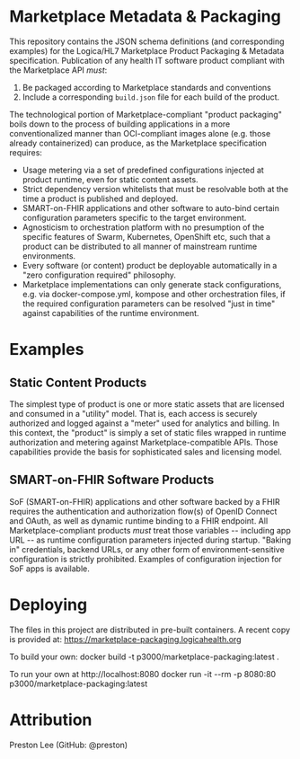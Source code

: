 # Marketplace Metadata & Packaging

This repository contains the JSON schema definitions (and corresponding examples) for the Logica/HL7 Marketplace Product Packaging & Metadata specification. Publication of any health IT software product compliant with the Marketplace API _must_:

1. Be packaged according to Marketplace standards and conventions
1. Include a corresponding `build.json` file for each build of the product.

The technological portion of Marketplace-compliant "product packaging" boils down to the process of building applications in a more conventionalized manner than OCI-compliant images alone  (e.g. those already containerized) can produce, as the Marketplace specification requires:

* Usage metering via a set of predefined configurations injected at product runtime, even for static content assets.
* Strict dependency version whitelists that must be resolvable both at the time a product is published and deployed. 
* SMART-on-FHIR applications and other software to auto-bind certain configuration parameters specific to the target environment.
* Agnosticism to orchestration platform with no presumption of the specific features of Swarm, Kubernetes, OpenShift etc, such that a product can be distributed to all manner of mainstream runtime environments.
* Every software (or content) product be deployable automatically in a "zero configuration required" philosophy.
* Marketplace implementations can only generate stack configurations, e.g. via docker-compose.yml, kompose and other orchestration files, if the required configuration parameters can be resolved "just in time" against capabilities of the runtime environment. 

# Examples
## Static Content Products
The simplest type of product is one or more static assets that are licensed and consumed in a "utility" model. That is, each access is securely authorized and logged against a "meter" used for analytics and billing. In this context, the "product" is simply a set of static files wrapped in runtime authorization and metering against Marketplace-compatible APIs. Those capabilities provide the basis for sophisticated sales and licensing model.

## SMART-on-FHIR Software Products

SoF (SMART-on-FHIR) applications and other software backed by a FHIR requires the authentication and authorization flow(s) of OpenID Connect and OAuth, as well as dynamic runtime binding to a FHIR endpoint. All Marketplace-compliant products _must_ treat those variables -- including app URL -- as runtime configuration parameters injected during startup. "Baking in" credentials, backend URLs, or any other form of environment-sensitive configuration is strictly prohibited. Examples of configuration injection for SoF apps is available.


# Deploying

The files in this project are distributed in pre-built containers. A recent copy is provided at:
    https://marketplace-packaging.logicahealth.org

To build your own:
    docker build -t p3000/marketplace-packaging:latest .

To run your own at http://localhost:8080
    docker run -it --rm -p 8080:80 p3000/marketplace-packaging:latest

# Attribution
Preston Lee (GitHub: @preston)
